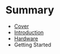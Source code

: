 # Summary

* [Cover](README.md)
* [Introduction](documentation/Introduction.md)
* [Hardware](documentation/Hardware.md)
* Getting Started

